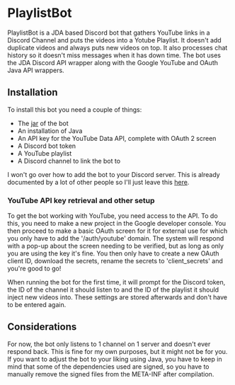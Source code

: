 # PlaylistBot
PlaylistBot is a JDA based Discord bot that gathers YouTube links in a Discord Channel and puts the videos into a Yotube Playlist. It doesn't add duplicate videos and always puts new videos on top. It also processes chat history so it doesn't miss messages when it has down time. The bot uses the JDA Discord API wrapper along with the Google YouTube and OAuth Java API wrappers.

## Installation

To install this bot you need a couple of things:
 - The [jar](https://drive.google.com/open?id=10QGssmh-2De0VVP9NuaNeaOeusaa1K12) of the bot
 - An installation of Java
 - An API key for the YouTube Data API, complete with OAuth 2 screen
 - A Discord bot token
 - A YouTube playlist
 - A Discord channel to link the bot to
 
 I won't go over how to add the bot to your Discord server. This is already documented by a lot of other people so I'll just leave this [here](https://discordpy.readthedocs.io/en/latest/discord.html).
 
 ### YouTube API key retrieval and other setup
 
To get the bot working with YouTube, you need access to the API. To do this, you need to make a new project in the Google developer console. You then proceed to make a basic OAuth screen for it for external use for which you only have to add the '/auth/youtube' domain. The system will respond with a pop-up about the screen needing to be verified, but as long as only you are using the key it's fine. You then only have to create a new OAuth client ID, download the secrets, rename the secrets to 'client_secrets' and you're good to go!

When running the bot for the first time, it will prompt for the Discord token, the ID of the channel it should listen to and the ID of the playlist it should inject new videos into. These settings are stored afterwards and don't have to be entered again.

## Considerations

For now, the bot only listens to 1 channel on 1 server and doesn't ever respond back. This is fine for my own purposes, but it might not be for you. If you want to adjust the bot to your liking using Java, you have to keep in mind that some of the dependencies used are signed, so you have to manually remove the signed files from the META-INF after compilation.
